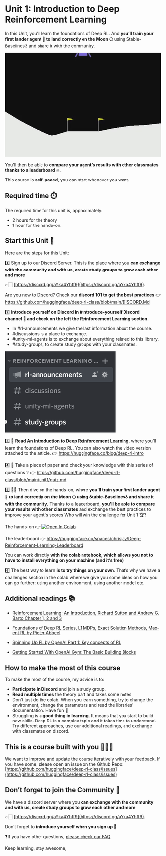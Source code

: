 # Unit 1: Introduction to Deep Reinforcement Learning

In this Unit, you'll learn the foundations of Deep RL. And **you’ll train your first lander agent 🚀 to land correctly on the Moon 🌕** using Stable-Baselines3 and share it with the community.

<img src="assets/img/LunarLander.gif" alt="LunarLander"/>

You'll then be able to **compare your agent’s results with other classmates thanks to a leaderboard** 🔥.

This course is **self-paced**, you can start whenever you want.

## Required time ⏱️
The required time for this unit is, approximately:
- 2 hours for the theory
- 1 hour for the hands-on.

## Start this Unit 🚀
Here are the steps for this Unit:

1️⃣ Sign up to our Discord Server. This is the place where you **can exchange with the community and with us, create study groups to grow each other and more** 

👉🏻 [https://discord.gg/aYka4Yhff9](https://discord.gg/aYka4Yhff9).

Are you new to Discord? Check our **discord 101 to get the best practices** 👉 https://github.com/huggingface/deep-rl-class/blob/main/DISCORD.Md

2️⃣ **Introduce yourself on Discord in #introduce-yourself Discord channel 🤗 and check on the left the Reinforcement Learning section.**

- In #rl-announcements we give the last information about the course.
- #discussions is a place to exchange.
- #unity-ml-agents is to exchange about everything related to this library.
- #study-groups, to create study groups with your classmates.

<img src="assets/img/discord_channels.jpg" alt="Discord Channels"/>

3️⃣ 📖 **Read An [Introduction to Deep Reinforcement Learning](https://huggingface.co/blog/deep-rl-intro)**, where you’ll learn the foundations of Deep RL. You can also watch the video version attached to the article. 👉 https://huggingface.co/blog/deep-rl-intro

4️⃣ 📝 Take a piece of paper and check your knowledge with this series of questions ❔ 👉 https://github.com/huggingface/deep-rl-class/blob/main/unit1/quiz.md

5️⃣ 👩‍💻 Then dive on the hands-on, where **you’ll train your first lander agent 🚀 to land correctly on the Moon 🌕 using Stable-Baselines3 and share it with the community.** Thanks to a leaderboard, **you'll be able to compare your results with other classmates** and exchange the best practices to improve your agent's scores Who will win the challenge for Unit 1 🏆?

The hands-on 👉 [![Open In Colab](https://colab.research.google.com/assets/colab-badge.svg)](https://colab.research.google.com/github/huggingface/deep-rl-class/blob/main/unit1/unit1.ipynb)

The leaderboard 👉 https://huggingface.co/spaces/chrisjay/Deep-Reinforcement-Learning-Leaderboard

You can work directly **with the colab notebook, which allows you not to have to install everything on your machine (and it’s free)**.

6️⃣ The best way to learn **is to try things on your own**. That’s why we have a challenges section in the colab where we give you some ideas on how you can go further: using another environment, using another model etc.

## Additional readings 📚
- [Reinforcement Learning: An Introduction, Richard Sutton and Andrew G. Barto Chapter 1, 2 and 3](http://incompleteideas.net/book/RLbook2020.pdf)
- [Foundations of Deep RL Series, L1 MDPs, Exact Solution Methods, Max-ent RL by Pieter Abbeel](https://youtu.be/2GwBez0D20A)
- [Spinning Up RL by OpenAI Part 1: Key concepts of RL](https://spinningup.openai.com/en/latest/spinningup/rl_intro.html)

- [Getting Started With OpenAI Gym: The Basic Building Blocks](https://blog.paperspace.com/getting-started-with-openai-gym/)

## How to make the most of this course

To make the most of the course, my advice is to:

- **Participate in Discord** and join a study group.
- **Read multiple times** the theory part and takes some notes
- Don’t just do the colab. When you learn something, try to change the environment, change the parameters and read the libraries' documentation. Have fun 🥳
- Struggling is **a good thing in learning**. It means that you start to build new skills. Deep RL is a complex topic and it takes time to understand. Try different approaches, use our additional readings, and exchange with classmates on discord.

## This is a course built with you 👷🏿‍♀️

We want to improve and update the course iteratively with your feedback. If you have some, please open an issue on the Github Repo: [https://github.com/huggingface/deep-rl-class/issues](https://github.com/huggingface/deep-rl-class/issues)

## Don’t forget to join the Community 📢

We have a discord server where you **can exchange with the community and with us, create study groups to grow each other and more** 

👉🏻 [https://discord.gg/aYka4Yhff9](https://discord.gg/aYka4Yhff9).

Don’t forget to **introduce yourself when you sign up 🤗**

❓If you have other questions, [please check our FAQ](https://github.com/huggingface/deep-rl-class#faq)

Keep learning, stay awesome,
